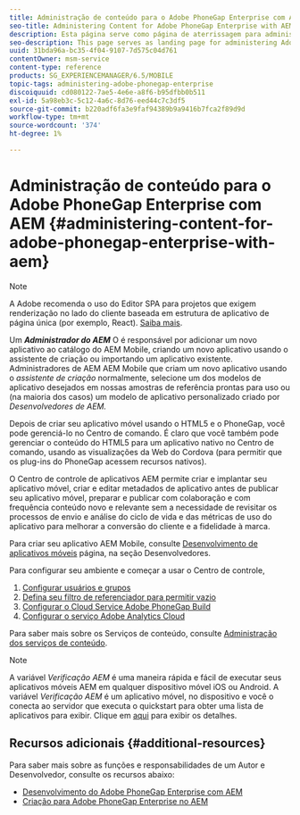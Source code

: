 ```yaml
---
title: Administração de conteúdo para o Adobe PhoneGap Enterprise com AEM
seo-title: Administering Content for Adobe PhoneGap Enterprise with AEM
description: Esta página serve como página de aterrissagem para administrar o Adobe PhoneGap Enterprise.
seo-description: This page serves as landing page for administering Adobe PhoneGap Enterprise.
uuid: 31bda96a-bc35-4f04-9107-7d575c04d761
contentOwner: msm-service
content-type: reference
products: SG_EXPERIENCEMANAGER/6.5/MOBILE
topic-tags: administering-adobe-phonegap-enterprise
discoiquuid: cd080122-7ae5-4e6e-a8f6-b95dfbb0b511
exl-id: 5a98eb3c-5c12-4a6c-8d76-eed44c7c3df5
source-git-commit: b220adf6fa3e9faf94389b9a9416b7fca2f89d9d
workflow-type: tm+mt
source-wordcount: '374'
ht-degree: 1%

---
```


# Administração de conteúdo para o Adobe PhoneGap Enterprise com AEM {#administering-content-for-adobe-phonegap-enterprise-with-aem}

>[!NOTE]
>
>A Adobe recomenda o uso do Editor SPA para projetos que exigem renderização no lado do cliente baseada em estrutura de aplicativo de página única (por exemplo, React). [Saiba mais](/help/sites-developing/spa-overview.md).

Um ***Administrador do AEM*** O é responsável por adicionar um novo aplicativo ao catálogo do AEM Mobile, criando um novo aplicativo usando o assistente de criação ou importando um aplicativo existente. Administradores de AEM AEM Mobile que criam um novo aplicativo usando o *assistente de criação* normalmente, selecione um dos modelos de aplicativo desejados em nossas amostras de referência prontas para uso ou (na maioria dos casos) um modelo de aplicativo personalizado criado por *Desenvolvedores de AEM.*

Depois de criar seu aplicativo móvel usando o HTML5 e o PhoneGap, você pode gerenciá-lo no Centro de comando. É claro que você também pode gerenciar o conteúdo do HTML5 para um aplicativo nativo no Centro de comando, usando as visualizações da Web do Cordova (para permitir que os plug-ins do PhoneGap acessem recursos nativos).

O Centro de controle de aplicativos AEM permite criar e implantar seu aplicativo móvel, criar e editar metadados de aplicativo antes de publicar seu aplicativo móvel, preparar e publicar com colaboração e com frequência conteúdo novo e relevante sem a necessidade de revisitar os processos de envio e análise do ciclo de vida e das métricas de uso do aplicativo para melhorar a conversão do cliente e a fidelidade à marca.

Para criar seu aplicativo AEM Mobile, consulte [Desenvolvimento de aplicativos móveis](/help/mobile/building-app-mobile-phonegap.md) página, na seção Desenvolvedores.

Para configurar seu ambiente e começar a usar o Centro de controle,

1. [Configurar usuários e grupos](/help/mobile/configure-users-groups.md)
1. [Defina seu filtro de referenciador para permitir vazio](/help/mobile/setting-referrer-filter-empty.md)
1. [Configurar o Cloud Service Adobe PhoneGap Build](/help/mobile/configure-phonegap-build-cloud.md)
1. [Configurar o serviço Adobe Analytics Cloud](/help/mobile/configure-adobe-mobile-cloud-service.md)

Para saber mais sobre os Serviços de conteúdo, consulte [Administração dos serviços de conteúdo](/help/mobile/developing-content-services.md).

>[!NOTE]
>
>A variável *Verificação AEM* é uma maneira rápida e fácil de executar seus aplicativos móveis AEM em qualquer dispositivo móvel iOS ou Android. A variável *Verificação AEM* é um aplicativo móvel, no dispositivo e você o conecta ao servidor que executa o quickstart para obter uma lista de aplicativos para exibir. Clique em [aqui](/help/mobile/phonegap-mobile-quickstart.md) para exibir os detalhes.

## Recursos adicionais {#additional-resources}

Para saber mais sobre as funções e responsabilidades de um Autor e Desenvolvedor, consulte os recursos abaixo:

* [Desenvolvimento do Adobe PhoneGap Enterprise com AEM](/help/mobile/developing-in-phonegap.md)
* [Criação para Adobe PhoneGap Enterprise no AEM](/help/mobile/phonegap.md)
